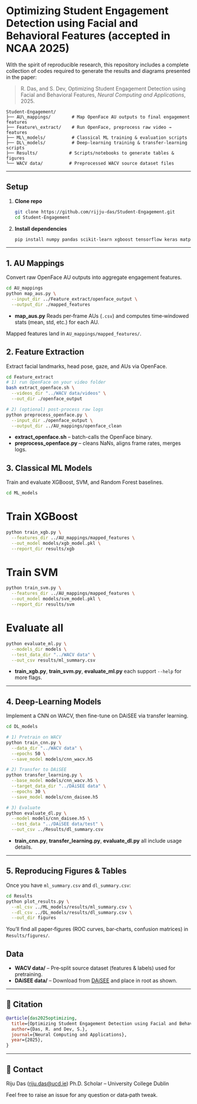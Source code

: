 # Optimizing Student Engagement Detection using Facial and Behavioral Features (accepted in NCAA 2025)

With the spirit of reproducible research, this repository includes a complete collection of codes required to generate the results and diagrams presented in the paper:

> R. Das, and S. Dev, Optimizing Student Engagement Detection using Facial and Behavioral Features, *Neural Computing and Applications*, 2025.


```
Student-Engagement/
├── AU\_mappings/        # Map OpenFace AU outputs to final engagement features
├── Feature\_extract/    # Run OpenFace, preprocess raw video → features
├── ML\_models/          # Classical ML training & evaluation scripts
├── DL\_models/          # Deep-learning training & transfer‐learning scripts
├── Results/            # Scripts/notebooks to generate tables & figures
└── WACV data/          # Preprocessed WACV source dataset files

```

---

## Setup

1. **Clone repo**  
   ```bash
   git clone https://github.com/rijju-das/Student-Engagement.git
   cd Student-Engagement
   ```

2. **Install dependencies**

   ```bash
   pip install numpy pandas scikit-learn xgboost tensorflow keras matplotlib
   ```

---

## 1. AU Mappings

Convert raw OpenFace AU outputs into aggregate engagement features.

```bash
cd AU_mappings
python map_aus.py \
  --input_dir ../Feature_extract/openface_output \
  --output_dir ./mapped_features
```

* **map\_aus.py**
  Reads per‐frame AUs (`.csv`) and computes time‐windowed stats (mean, std, etc.) for each AU.

Mapped features land in `AU_mappings/mapped_features/`.



## 2. Feature Extraction

Extract facial landmarks, head pose, gaze, and AUs via OpenFace.

```bash
cd Feature_extract
# 1) run OpenFace on your video folder
bash extract_openface.sh \
  --videos_dir "../WACV data/videos" \
  --out_dir ./openface_output

# 2) (optional) post‐process raw logs
python preprocess_openface.py \
  --input_dir ./openface_output \
  --output_dir ../AU_mappings/openface_clean
```

* **extract\_openface.sh** – batch-calls the OpenFace binary.
* **preprocess\_openface.py** – cleans NaNs, aligns frame rates, merges logs.



## 3. Classical ML Models

Train and evaluate XGBoost, SVM, and Random Forest baselines.

```bash
cd ML_models
```
# Train XGBoost
```bash
python train_xgb.py \
  --features_dir ../AU_mappings/mapped_features \
  --out_model models/xgb_model.pkl \
  --report_dir results/xgb
```
# Train SVM
```bash
python train_svm.py \
  --features_dir ../AU_mappings/mapped_features \
  --out_model models/svm_model.pkl \
  --report_dir results/svm
```
# Evaluate all
```bash
python evaluate_ml.py \
  --models_dir models \
  --test_data_dir "../WACV data" \
  --out_csv results/ml_summary.csv
```

* **train\_xgb.py**, **train\_svm.py**, **evaluate\_ml.py** each support `--help` for more flags.

---

## 4. Deep-Learning Models

Implement a CNN on WACV, then fine-tune on DAiSEE via transfer learning.

```bash
cd DL_models

# 1) Pretrain on WACV
python train_cnn.py \
  --data_dir "../WACV data" \
  --epochs 50 \
  --save_model models/cnn_wacv.h5

# 2) Transfer to DAiSEE
python transfer_learning.py \
  --base_model models/cnn_wacv.h5 \
  --target_data_dir "../DAiSEE data" \
  --epochs 30 \
  --save_model models/cnn_daisee.h5

# 3) Evaluate
python evaluate_dl.py \
  --model models/cnn_daisee.h5 \
  --test_data "../DAiSEE data/test" \
  --out_csv ../Results/dl_summary.csv
```

* **train\_cnn.py**, **transfer\_learning.py**, **evaluate\_dl.py** all include usage details.

---

## 5. Reproducing Figures & Tables

Once you have `ml_summary.csv` and `dl_summary.csv`:

```bash
cd Results
python plot_results.py \
  --ml_csv ../ML_models/results/ml_summary.csv \
  --dl_csv ../DL_models/results/dl_summary.csv \
  --out_dir figures
```

You’ll find all paper‐figures (ROC curves, bar‐charts, confusion matrices) in `Results/figures/`.


## Data

* **WACV data/** – Pre‐split source dataset (features & labels) used for pretraining.
* **DAiSEE data/** – Download from [DAiSEE](https://sites.google.com/view/daisee/) and place in root as shown.

---

## 📖 Citation

```bibtex
@article{das2025optimizing,
  title={Optimizing Student Engagement Detection using Facial and Behavioral Features},
  author={Das, R. and Dev, S.},
  journal={Neural Computing and Applications},
  year={2025},
}
```

---

## 👤 Contact

Riju Das ([riju.das@ucd.ie](mailto:riju.das@ucd.ie))
Ph.D. Scholar – University College Dublin

Feel free to raise an issue for any question or data‐path tweak.
